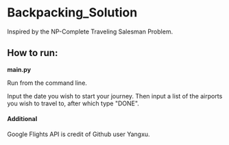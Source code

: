 # Backpacking_Solution

Inspired by the NP-Complete Traveling Salesman Problem.

<h2>How to run: </h2>
<b>main.py</b>

Run from the command line. 

Input the date you wish to start your journey. Then input a list of the airports you wish to travel to, after which type "DONE". 

<h4>Additional</h4>
Google Flights API is credit of Github user Yangxu.
